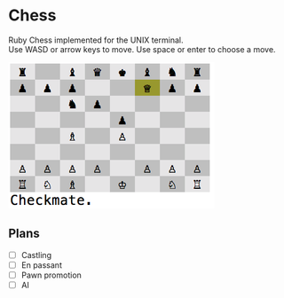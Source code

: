 # Chess

Ruby Chess implemented for the UNIX terminal.  
Use WASD or arrow keys to move. Use space or enter to choose a move.

![chess](preview.png)

## Plans

- [ ] Castling
- [ ] En passant
- [ ] Pawn promotion
- [ ] AI
